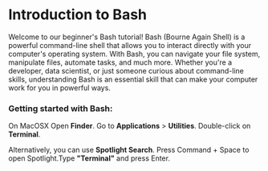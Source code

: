 # Introduction to Bash 

Welcome to our beginner's Bash tutorial! Bash (Bourne Again Shell) is a powerful command-line shell that allows you to interact directly with your computer's operating system. With Bash, you can navigate your file system, manipulate files, automate tasks, and much more. Whether you're a developer, data scientist, or just someone curious about command-line skills, understanding Bash is an essential skill that can make your computer work for you in powerful ways.

### Getting started with Bash:

On MacOSX
Open **Finder**. 
Go to **Applications** > **Utilities**. 
Double-click on **Terminal**.

Alternatively, you can use **Spotlight Search**. 
Press Command + Space to open Spotlight.Type **"Terminal"** and press Enter.
